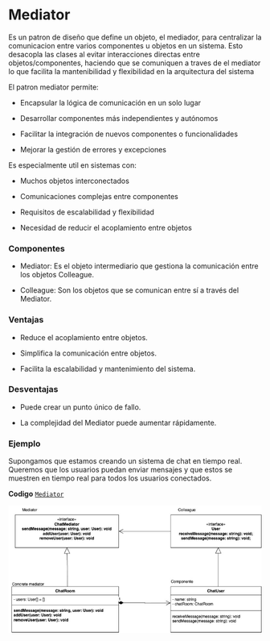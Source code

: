 # Mediator
   
Es un patron de diseño que define un objeto, el mediador, para centralizar la comunicacion entre varios componentes u objetos en un sistema. Esto desacopla las clases al evitar interacciones directas entre objetos/componentes, haciendo que se comuniquen a traves de el mediator lo que facilita la mantenibilidad y flexibilidad en la arquitectura del sistema

El patron mediator permite:

- Encapsular la lógica de comunicación en un solo lugar

- Desarrollar componentes más independientes y autónomos

- Facilitar la integración de nuevos componentes o funcionalidades

- Mejorar la gestión de errores y excepciones

Es especialmente util en sistemas con:

- Muchos objetos interconectados

- Comunicaciones complejas entre componentes

- Requisitos de escalabilidad y flexibilidad

- Necesidad de reducir el acoplamiento entre objetos

### Componentes

- Mediator: Es el objeto intermediario que gestiona la comunicación entre los objetos Colleague.

- Colleague: Son los objetos que se comunican entre sí a través del Mediator.

### Ventajas

- Reduce el acoplamiento entre objetos.

- Simplifica la comunicación entre objetos.

- Facilita la escalabilidad y mantenimiento del sistema.

### Desventajas

- Puede crear un punto único de fallo.

- La complejidad del Mediator puede aumentar rápidamente.

### Ejemplo

Supongamos que estamos creando un sistema de chat en tiempo real. Queremos que los usuarios puedan enviar mensajes y que estos se muestren en tiempo real para todos los usuarios conectados.


**Codigo** [`Mediator`](./Mediator.ts)

![Diagrama de clases Mediator](../../assets/Mediator.jpg)
